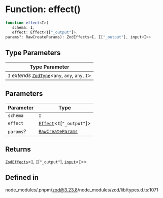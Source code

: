 # Function: effect()

```ts
function effect<I>(
   schema: I, 
   effect: Effect<I["_output"]>, 
params?: RawCreateParams): ZodEffects<I, I["_output"], input<I>>
```

## Type Parameters

| Type Parameter |
| ------ |
| `I` *extends* [`ZodType`](../classes/ZodType.md)\<`any`, `any`, `any`, `I`\> |

## Parameters

| Parameter | Type |
| ------ | ------ |
| `schema` | `I` |
| `effect` | [`Effect`](../type-aliases/Effect.md)\<`I`\[`"_output"`\]\> |
| `params`? | [`RawCreateParams`](../type-aliases/RawCreateParams.md) |

## Returns

[`ZodEffects`](../classes/ZodEffects.md)\<`I`, `I`\[`"_output"`\], [`input`](../type-aliases/input.md)\<`I`\>\>

## Defined in

node\_modules/.pnpm/zod@3.23.8/node\_modules/zod/lib/types.d.ts:1071
